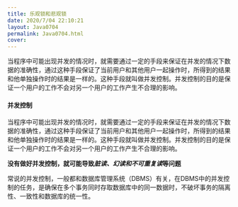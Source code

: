 ```yaml
---
title: 乐观锁和悲观锁
date: 2020/7/04 22:10:21
layout: Java0704
permalink: Java0704.html
cover:
---
```

当程序中可能出现并发的情况时，就需要通过一定的手段来保证在并发的情况下数据的准确性，通过这种手段保证了当前用户和其他用户一起操作时，所得到的结果和他单独操作时的结果是一样的。这种手段就叫做并发控制。并发控制的目的是保证一个用户的工作不会对另一个用户的工作产生不合理的影响。
<!--more-->

#### 并发控制
当程序中可能出现并发的情况时，就需要通过一定的手段来保证在并发的情况下数据的准确性，通过这种手段保证了当前用户和其他用户一起操作时，所得到的结果和他单独操作时的结果是一样的。这种手段就叫做并发控制。并发控制的目的是保证一个用户的工作不会对另一个用户的工作产生不合理的影响。

**没有做好并发控制，就可能导致*脏读、幻读和不可重复读*等问题**


常说的并发控制，一般都和数据库管理系统（DBMS）有关，在DBMS中的并发控制的任务，是确保在多个事务同时存取数据库中的同一数据时，不破坏事务的隔离性、一致性和数据库的统一性。

